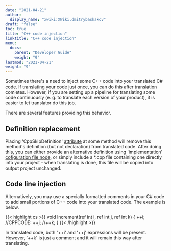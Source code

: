 ```yaml
---
date: "2021-04-21"
author:
  display_name: "xwiki:XWiki.dmitrybaskakov"
draft: "false"
toc: true
title: "C++ code injection"
linktitle: "C++ code injection"
menu:
  docs:
    parent: "Developer Guide"
    weight: "9"
lastmod: "2021-04-21"
weight: "9"
---
```


Sometimes there's a need to inject some C++ code into your translated C# code. If translating your code just once, you can do this after translation comletes. However, if you are setting up a pipeline for translating some code continuously (e. g. to translate each version of your product), it is easier to let translator do this job.

There are several features providing this behavior.

## Definition replacement ##

Placing 'CppSkipDefinition' [attribute](/translator/cs2cpp/developer-guide/codeporting-translator-cs2cpp-attributes/) at some method will remove this method's definition (but not declaration) from translated code. After doing this, you can either provide an alternative definition using 'implementation' [cofiguration file node](/translator/cs2cpp/developer-guide/codeporting-translator-cs2cpp-configuration-file/configuration-file-nodes/), or simply include a *.cpp file containing one directly into your project - when translating is done, this file will be copied into output project unchanged.

## Code line injection ##

Alternatively, you may use a specially formatted comments in your C# code to add small portions of C++ code into your translated code. The example is below.

{{< highlight cs >}}
void Increment(ref int i, ref int j, ref int k)
{
    ++i;
    //CPPCODE: ++j;
    //++k;
}
{{< /highlight >}}

In translated code, both '++i' and '++j' expressions will be present. However, '++k' is just a comment and it will remain this way after translating.